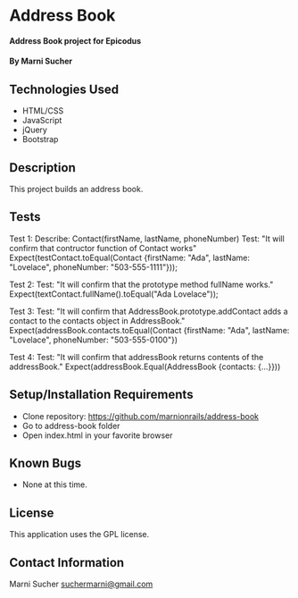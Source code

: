 # Address Book

#### Address Book project for Epicodus

#### By **Marni Sucher**

## Technologies Used

* HTML/CSS
* JavaScript
* jQuery
* Bootstrap

## Description

This project builds an address book.

## Tests

Test 1: Describe: Contact(firstName, lastName, phoneNumber)
        Test: "It will confirm that contructor function of Contact works"
        Expect(testContact.toEqual(Contact {firstName: "Ada", lastName: "Lovelace", phoneNumber: "503-555-1111"}));

Test 2: Test: "It will confirm that the prototype method fullName works."
        Expect(textContact.fullName().toEqual("Ada Lovelace"));

Test 3: Test: "It will confirm that AddressBook.prototype.addContact adds a contact to the contacts object in AddressBook."
        Expect(addressBook.contacts.toEqual(Contact {firstName: "Ada", lastName: "Lovelace", phoneNumber: "503-555-0100"})

Test 4: Test: "It will confirm that addressBook returns contents of the addressBook."
        Expect(addressBook.Equal(AddressBook {contacts: {…}}))




## Setup/Installation Requirements

* Clone repository: https://github.com/marnionrails/address-book
* Go to address-book folder
* Open index.html in your favorite browser

## Known Bugs

* None at this time.

## License

This application uses the GPL license. 

## Contact Information

Marni Sucher <suchermarni@gmail.com>
